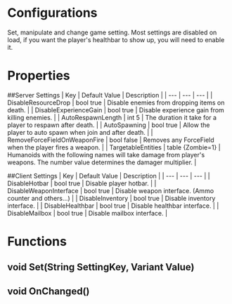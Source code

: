 # Configurations
Set, manipulate and change game setting. Most settings are disabled on load, if you want the player's healthbar to show up, you will need to enable it.

# Properties
##Server Settings
| Key | Default Value | Description |
| --- | --- | --- |
| DisableResourceDrop | bool true | Disable enemies from dropping items on death. |
| DisableExperienceGain | bool true | Disable experience gain from killing enemies. |
| AutoRespawnLength | int 5 | The duration it take for a player to respawn after death. |
| AutoSpawning | bool true | Allow the player to auto spawn when join and after death. |
| RemoveForceFieldOnWeaponFire | bool false | Removes any ForceField when the player fires a weapon. |
| TargetableEntities | table {Zombie=1} | Humanoids with the following names will take damage from player's weapons. The number value determines the damager multiplier. |

##Client Settings
| Key | Default Value | Description |
| --- | --- | --- |
| DisableHotbar | bool true | Disable player hotbar. |
| DisableWeaponInterface | bool true | Disable weapon interface. (Ammo counter and others...) |
| DisableInventory | bool true | Disable inventory interface. |
| DisableHealthbar | bool true | Disable healthbar interface. |
| DisableMailbox | bool true | Disable mailbox interface. |

# Functions
## void Set(String SettingKey, Variant Value)
## void OnChanged()

